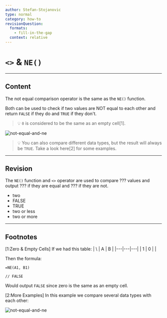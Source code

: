 ```yaml
---
author: Stefan-Stojanovic
type: normal
category: how-to
revisionQuestion:
  formats:
    - fill-in-the-gap
  context: relative
---
```


# `<>` & `NE()`


---

## Content

The not equal comparison operator is the same as the `NE()` function.

Both can be used to check if two values are NOT equal to each other and return `FALSE` if they do and `TRUE` if they don't.

> 💡 `0` is considered to be the same as an empty cell[1].

![not-equal-and-ne](https://img.enkipro.com/3f0ddaa33095153e18d65ef25a82406a.png)

> 💡 You can also compare different data types, but the result will always be `TRUE`. Take a look here[2] for some examples.


---

## Revision

The `NE()` function and `<>` operator are used to compare ??? values and output ??? if they are equal and ??? if they are not.

- two
- FALSE
- TRUE
- two or less
- two or more


---

## Footnotes

[1:Zero & Empty Cells]
If we had this table:
| \ | A | B |
|---|---|---|
| 1 | 0 |   |

Then the formula:

```plain-text
=NE(A1, B1)

// FALSE
```

Would output `FALSE` since zero is the same as an empty cell.

[2:More Examples]
In this example we compare several data types with each other:

![not-equal-and-ne](https://img.enkipro.com/b964b6369c94c0891cb1652a5a802f39.png)

